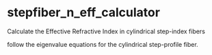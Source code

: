 # stepfiber_n_eff_calculator
Calculate the Effective Refractive Index in cylindrical step-index fibers

follow the eigenvalue equations for the cylindrical step-profile fiber.
